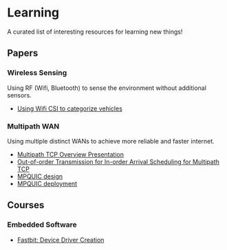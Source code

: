 # Learning

A curated list of interesting resources for learning new things!

## Papers

### Wireless Sensing

Using RF (Wifi, Bluetooth) to sense the environment without additional sensors.

* [Using Wifi CSI to categorize vehicles](https://ieeexplore.ieee.org/document/8761305)

### Multipath WAN

Using multiple distinct WANs to achieve more reliable and faster internet.

* [Multipath TCP Overview Presentation](http://multipath-tcp.org/data/MultipathTCP-netsys.pdf)
* [Out-of-order Transmission for In-order Arrival Scheduling for Multipath TCP](https://www.eecis.udel.edu/~amer/PEL/poc/pdf/PAMS2014-Yang.pdf)
* [MPQUIC design](https://multipath-quic.org/conext17-deconinck.pdf)
* [MPQUIC deployment](https://www.researchgate.net/publication/327122884_Multipath_QUIC_A_Deployable_Multipath_Transport_Protocol)

## Courses

### Embedded Software

* [Fastbit: Device Driver Creation](https://www.youtube.com/c/FastbitEmbeddedBrainAcademy/videos)

